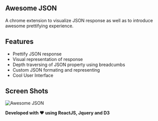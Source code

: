 ## Awesome JSON 
A chrome extension to visualize JSON response as well as to introduce awesome prettifying experience.

[Demo]:https://rbrahul.github.io/Awesome-JSON/

## Features
+ Prettify JSON response
+ Visual representation of response
+ Depth traversing of JSON property using breadcumbs
+ Custom JSON formating and representing
+ Cool User Interface

## Screen Shots
![Awesome JSON](https://raw.githubusercontent.com/rbrahul/Awesome-JSON/master/awesome-json-slideshow.gif "Awesome JSON an awesome Chrome extension to assist development")


**Developed with ♥ using ReactJS, Jquery and D3**
